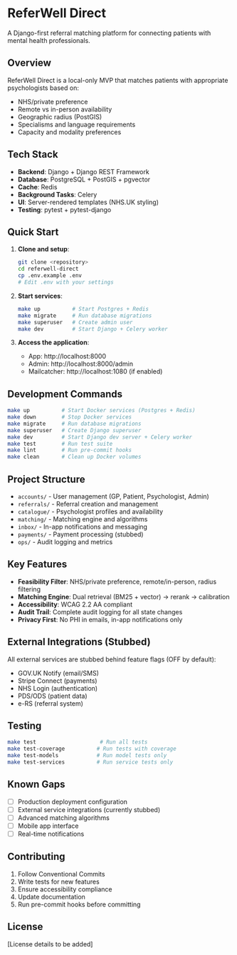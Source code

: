 # ReferWell Direct

A Django-first referral matching platform for connecting patients with mental health professionals.

## Overview

ReferWell Direct is a local-only MVP that matches patients with appropriate psychologists based on:

- NHS/private preference
- Remote vs in-person availability
- Geographic radius (PostGIS)
- Specialisms and language requirements
- Capacity and modality preferences

## Tech Stack

- **Backend**: Django + Django REST Framework
- **Database**: PostgreSQL + PostGIS + pgvector
- **Cache**: Redis
- **Background Tasks**: Celery
- **UI**: Server-rendered templates (NHS.UK styling)
- **Testing**: pytest + pytest-django

## Quick Start

1. **Clone and setup**:

   ```bash
   git clone <repository>
   cd referwell-direct
   cp .env.example .env
   # Edit .env with your settings
   ```

2. **Start services**:

   ```bash
   make up          # Start Postgres + Redis
   make migrate     # Run database migrations
   make superuser   # Create admin user
   make dev         # Start Django + Celery worker
   ```

3. **Access the application**:
   - App: http://localhost:8000
   - Admin: http://localhost:8000/admin
   - Mailcatcher: http://localhost:1080 (if enabled)

## Development Commands

```bash
make up          # Start Docker services (Postgres + Redis)
make down        # Stop Docker services
make migrate     # Run database migrations
make superuser   # Create Django superuser
make dev         # Start Django dev server + Celery worker
make test        # Run test suite
make lint        # Run pre-commit hooks
make clean       # Clean up Docker volumes
```

## Project Structure

- `accounts/` - User management (GP, Patient, Psychologist, Admin)
- `referrals/` - Referral creation and management
- `catalogue/` - Psychologist profiles and availability
- `matching/` - Matching engine and algorithms
- `inbox/` - In-app notifications and messaging
- `payments/` - Payment processing (stubbed)
- `ops/` - Audit logging and metrics

## Key Features

- **Feasibility Filter**: NHS/private preference, remote/in-person, radius filtering
- **Matching Engine**: Dual retrieval (BM25 + vector) → rerank → calibration
- **Accessibility**: WCAG 2.2 AA compliant
- **Audit Trail**: Complete audit logging for all state changes
- **Privacy First**: No PHI in emails, in-app notifications only

## External Integrations (Stubbed)

All external services are stubbed behind feature flags (OFF by default):

- GOV.UK Notify (email/SMS)
- Stripe Connect (payments)
- NHS Login (authentication)
- PDS/ODS (patient data)
- e-RS (referral system)

## Testing

```bash
make test                    # Run all tests
make test-coverage          # Run tests with coverage
make test-models            # Run model tests only
make test-services          # Run service tests only
```

## Known Gaps

- [ ] Production deployment configuration
- [ ] External service integrations (currently stubbed)
- [ ] Advanced matching algorithms
- [ ] Mobile app interface
- [ ] Real-time notifications

## Contributing

1. Follow Conventional Commits
2. Write tests for new features
3. Ensure accessibility compliance
4. Update documentation
5. Run pre-commit hooks before committing

## License

[License details to be added]

